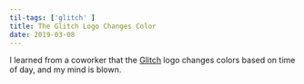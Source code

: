 ```yaml
---
til-tags: ['glitch' ]
title: The Glitch Logo Changes Color
date: 2019-03-08
---
```


I learned from a coworker that the [Glitch](https://glitch.com) logo changes colors based on time of day, and my mind is blown.
